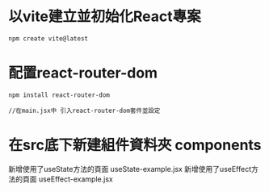 # 以vite建立並初始化React專案
```
npm create vite@latest
```

# 配置react-router-dom
```
npm install react-router-dom

//在main.jsx中 引入react-router-dom套件並設定

```

# 在src底下新建組件資料夾 components
新增使用了useState方法的頁面 useState-example.jsx
新增使用了useEffect方法的頁面 useEffect-example.jsx
